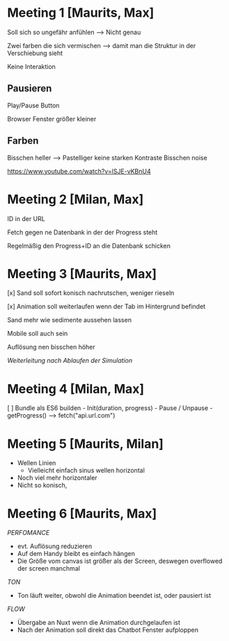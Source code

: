 # Meeting 1 [Maurits, Max]

Soll sich so ungefähr anfühlen --> Nicht genau

Zwei farben die sich vermischen --> damit man die Struktur in der Verschiebung sieht

Keine Interaktion

## Pausieren

Play/Pause Button

Browser Fenster größer kleiner

## Farben

Bisschen heller --> Pastelliger
keine starken Kontraste
Bisschen noise

https://www.youtube.com/watch?v=lSJE-vKBnU4

# Meeting 2 [Milan, Max]

ID in der URL

Fetch gegen ne Datenbank in der der Progress steht

Regelmäßig den Progress+ID an die Datenbank schicken

# Meeting 3 [Maurits, Max]

[x] Sand soll sofort konisch nachrutschen, weniger rieseln

[x] Animation soll weiterlaufen wenn der Tab im Hintergrund befindet

Sand mehr wie sedimente aussehen lassen

Mobile soll auch sein

Auflösung nen bisschen höher

_Weiterleitung nach Ablaufen der Simulation_

# Meeting 4 [Milan, Max]

[ ] Bundle als ES6 builden - Init(duration, progress) - Pause / Unpause - getProgress()
--> fetch("api.url.com")

# Meeting 5 [Maurits, Milan]

- Wellen Linien
  - Vielleicht einfach sinus wellen horizontal
- Noch viel mehr horizontaler
- Nicht so konisch,

# Meeting 6 [Maurits, Max]

_PERFOMANCE_

- evt. Auflösung reduzieren
- Auf dem Handy bleibt es einfach hängen
- Die Größe vom canvas ist größer als der Screen, deswegen overflowed der screen manchmal

_TON_

- Ton läuft weiter, obwohl die Animation beendet ist, oder pausiert ist

_FLOW_

- Übergabe an Nuxt wenn die Animation durchgelaufen ist
- Nach der Animation soll direkt das Chatbot Fenster aufploppen
